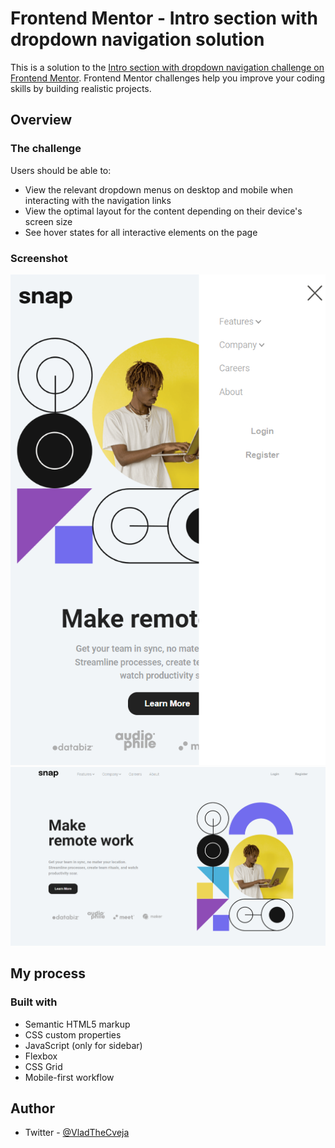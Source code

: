 # Frontend Mentor - Intro section with dropdown navigation solution

This is a solution to the [Intro section with dropdown navigation challenge on Frontend Mentor](https://www.frontendmentor.io/challenges/intro-section-with-dropdown-navigation-ryaPetHE5). 
Frontend Mentor challenges help you improve your coding skills by building realistic projects. 

## Overview

### The challenge

Users should be able to:

- View the relevant dropdown menus on desktop and mobile when interacting with the navigation links
- View the optimal layout for the content depending on their device's screen size
- See hover states for all interactive elements on the page

### Screenshot

![Mobile](./screenshot.jpg)
![Desktop](./screenshot1.jpg)

## My process

### Built with

- Semantic HTML5 markup
- CSS custom properties
- JavaScript (only for sidebar)
- Flexbox
- CSS Grid
- Mobile-first workflow

## Author

- Twitter - [@VladTheCveja](https://twitter.com/VladTheCveja)
